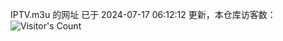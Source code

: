 IPTV.m3u 的网址 已于 2024-07-17 06:12:12 更新，本仓库访客数：![Visitor's Count](https://profile-counter.glitch.me/hero1898_tv/count.svg)
